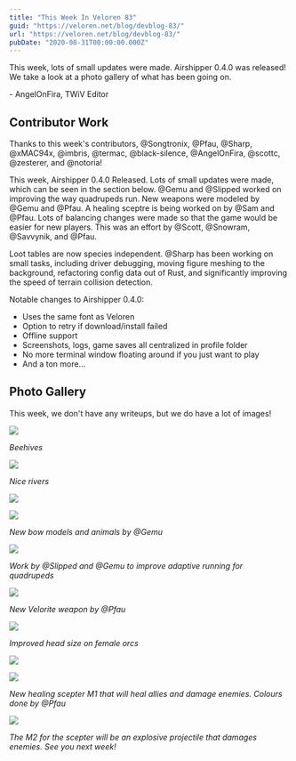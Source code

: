```yaml
---
title: "This Week In Veloren 83"
guid: "https://veloren.net/blog/devblog-83/"
url: "https://veloren.net/blog/devblog-83/"
pubDate: "2020-08-31T00:00:00.000Z"
---
```


This week, lots of small updates were made. Airshipper 0.4.0 was released! We take a look at a photo gallery of what has been going on.

\- AngelOnFira, TWiV Editor

## Contributor Work

Thanks to this week's contributors, @Songtronix, @Pfau, @Sharp, @xMAC94x, @imbris, @termac, @black-silence, @AngelOnFira, @scottc, @zesterer, and @notoria!

This week, Airshipper 0.4.0 Released. Lots of small updates were made, which can be seen in the section below. @Gemu and @Slipped worked on improving the way quadrupeds run. New weapons were modeled by @Gemu and @Pfau. A healing sceptre is being worked on by @Sam and @Pfau. Lots of balancing changes were made so that the game would be easier for new players. This was an effort by @Scott, @Snowram, @Savvynik, and @Pfau.

Loot tables are now species independent. @Sharp has been working on small tasks, including driver debugging, moving figure meshing to the background, refactoring config data out of Rust, and significantly improving the speed of terrain collision detection.

Notable changes to Airshipper 0.4.0:

- Uses the same font as Veloren
- Option to retry if download/install failed
- Offline support
- Screenshots, logs, game saves all centralized in profile folder
- No more terminal window floating around if you just want to play
- And a ton more...

## Photo Gallery

This week, we don't have any writeups, but we do have a lot of images!

![](https://s3.eu-central-2.wasabisys.com/veloren-blog/cdn/597826574095613962/749951790551662602/unknown.png)

_Beehives_

![](https://s3.eu-central-2.wasabisys.com/veloren-blog/cdn/597826574095613962/749951841676034090/unknown.png)

_Nice rivers_

![](https://s3.eu-central-2.wasabisys.com/veloren-blog/cdn/597826574095613962/750032797237903380/unknown.png)

![](https://s3.eu-central-2.wasabisys.com/veloren-blog/cdn/597826574095613962/750032941815431238/unknown.png)

_New bow models and animals by @Gemu_

![](https://s3.eu-central-2.wasabisys.com/veloren-blog/cdn/541307708146581519/750791305986179192/running.gif)

_Work by @Slipped and @Gemu to improve adaptive running for quadrupeds_

![](https://s3.eu-central-2.wasabisys.com/veloren-blog/cdn/597826574095613962/750063433856319609/unknown.png)

_New Velorite weapon by @Pfau_

![](https://s3.eu-central-2.wasabisys.com/veloren-blog/cdn/597826574095613962/750066047209439352/unknown.png)

_Improved head size on female orcs_

![](https://s3.eu-central-2.wasabisys.com/veloren-blog/cdn/730853425868308541/749387248788570152/unknown.png)

![](https://s3.eu-central-2.wasabisys.com/veloren-blog/cdn/541307708146581519/750797124773478480/m1.gif)

_New healing scepter M1 that will heal allies and damage enemies. Colours done by @Pfau_

![](https://s3.eu-central-2.wasabisys.com/veloren-blog/cdn/541307708146581519/750797218394538044/m2.gif)

_The M2 for the scepter will be an explosive projectile that damages enemies. See you next week!_
